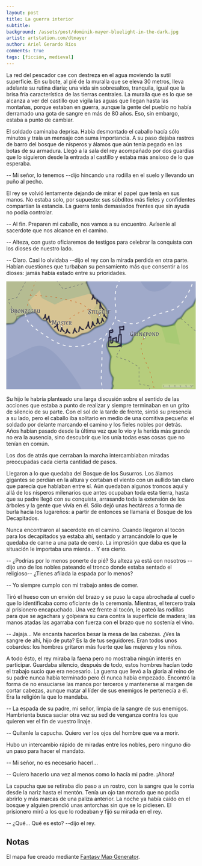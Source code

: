 ```yaml
---
layout: post
title: La guerra interior
subtitle:
background: /assets/post/dominik-mayer-bluelight-in-the-dark.jpg
artist: artstation.com/dtmayer
author: Ariel Gerardo Ríos
comments: true
tags: [ficción, medieval]
---
```


La red del pescador cae con destreza en el agua moviendo la sutil superficie.
En su bote, al pié de la muralla que se eleva 30 metros, lleva adelante su
rutina diaria; una vida sin sobresaltos, tranquila, igual que la brisa fría
característica de las tierras centrales. La muralla que es lo que se alcanza a
ver del castillo que vigila las aguas que llegan hasta las montañas, porque
estaban en guerra, aunque la gente del pueblo no había derramado una gota de
sangre en más de 80 años. Eso, sin embargo, estaba a punto de cambiar.

El soldado caminaba deprisa. Había desmontado el caballo hacía sólo minutos y
traía un mensaje con suma importancia. A su paso dejaba rastros de barro del
bosque de nísperos y álamos que aún tenía pegado en las botas de su armadura.
Llegó a la sala del rey acompañado por dos guardias que lo siguieron desde la
entrada al castillo y estaba más ansioso de lo que esperaba.

-- Mi señor, lo tenemos --dijo hincando una rodilla en el suelo y llevando un
puño al pecho.

El rey se volvió lentamente dejando de mirar el papel que tenía en sus manos.
No estaba solo, por supuesto: sus súbditos más fieles y confidentes compartían
la estancia. La guerra tenía demasiados frentes que sin ayuda no podía
controlar.

-- Al fin. Preparen mi caballo, nos vamos a su encuentro. Avísenle al sacerdote
que nos alcance en el camino.

-- Alteza, con gusto oficiaremos de testigos para celebrar la conquista con los
dioses de nuestro lado.

-- Claro. Casi lo olvidaba --dijo el rey con la mirada perdida en otra parte.
Habían cuestiones que turbaban su pensamiento más que consentir a los dioses:
jamás había estado entre su prioridades.

![Mapa del reino](/assets/post/map-4.png)

Su hijo le habría planteado una larga discusión sobre el sentido de las
acciones que estaba a punto de realizar y siempre terminaban en un grito de
silencio de su parte. Con el sol de la tarde de frente, sintió su presencia a
su lado, pero el caballo iba solitario en medio de una comitiva pequeña: el
soldado por delante marcando el camino y los fieles nobles por detrás. Años
habían pasado desde la última vez que lo vio y la herida más grande no era la
ausencia, sino descubrir que los unía todas esas cosas que no tenían en común.

Los dos de atrás que cerraban la marcha intercambiaban miradas preocupadas cada
cierta cantidad de pasos.

Llegaron a lo que quedaba del Bosque de los Susurros. Los álamos gigantes se
perdían en la altura y cortaban el viento con un aullido tan claro que parecía
que hablaban entre sí. Aún quedaban algunos troncos aquí y allá de los nísperos
milenarios que antes ocupaban toda esta tierra, hasta que su padre llegó con su
conquista, arrasando toda la extensión de los árboles y la gente que vivía en
él. Sólo dejó unas hectáreas a forma de burla hacia los lugareños: a partir de
entonces se llamaría el Bosque de los Decapitados.

Nunca encontraron al sacerdote en el camino. Cuando llegaron al tocón para los
decapitados ya estaba ahí, sentado y arrancándole lo que le quedaba de carne a
una pata de cerdo. La impresión que daba es que la situación le importaba una
mierda... Y era cierto.

-- ¿Podrías por lo menos ponerte de pié? Su alteza ya está con nosotros --dijo
uno de los nobles pateando el tronco donde estaba sentado el religioso--
¿Tienes afilada la espada por lo menos?

-- Yo siempre cumplo con mi trabajo antes de comer.

Tiró el hueso con un envión del brazo y se puso la capa abrochada al cuello que
lo identificaba como oficiante de la ceremonia. Mientras, el tercero traía al
prisionero encapuchado. Una vez frente al tocón, le pateó las rodillas para que
se agachara y golpeara su cara contra la superficie de madera; las manos atadas
las agarraba con fuerza con el brazo que no sostenía el vino.

-- Jajaja... Me encanta hacerlos besar la mesa de las cabezas. ¿Ves la sangre
de ahí, hijo de puta? Es la de tus seguidores. Eran todos unos cobardes: los
hombres gritaron más fuerte que las mujeres y los niños.

A todo ésto, el rey miraba la faena pero no mostraba ningún interés en
participar. Guardaba silencio, después de todo, estos hombres hacían todo el
trabajo sucio que era necesario. La guerra que llevó a la gloria al reino de su
padre nunca había terminado pero él nunca había empezado. Encontró la forma de
no ensuciarse las manos por terceros y mantenerse al margen de cortar cabezas,
aunque matar al líder de sus enemigos le pertenecía a él. Era la religión la
que lo mandaba.

-- La espada de su padre, mi señor, limpia de la sangre de sus enemigos.
Hambrienta busca saciar otra vez su sed de venganza contra los que quieren ver
el fin de vuestro linaje.

-- Quítenle la capucha. Quiero ver los ojos del hombre que va a morir.

Hubo un intercambio rápido de miradas entre los nobles, pero ninguno dio un
paso para hacer el mandato.

-- Mi señor, no es necesario hacerl...

-- Quiero hacerlo una vez al menos como lo hacía mi padre. ¡Ahora!

La capucha que se retiraba dio paso a un rostro, con la sangre que le corría
desde la nariz hasta el mentón. Tenía un ojo tan morado que no podía abrirlo y
más marcas de una paliza anterior. La noche ya había caído en el bosque y
alguien prendió unas antorchas sin que se lo pidiesen. El prisionero miró a los
que lo rodeaban y fijó su mirada en el rey.

-- ¿Qué... Qué es esto? --dijo el rey.



## Notas

El mapa fue creado mediante [Fantasy Map Generator][1].

[1]: https://azgaar.github.io/Fantasy-Map-Generator/
